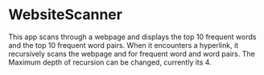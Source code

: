 # WebsiteScanner
This app scans through a webpage and displays the top 10 frequent words and the top 10 frequent word pairs. When it encounters a hyperlink, it recursively scans the webpage and for frequent word and word pairs. The Maximum depth of recursion can be changed, currently its 4.
